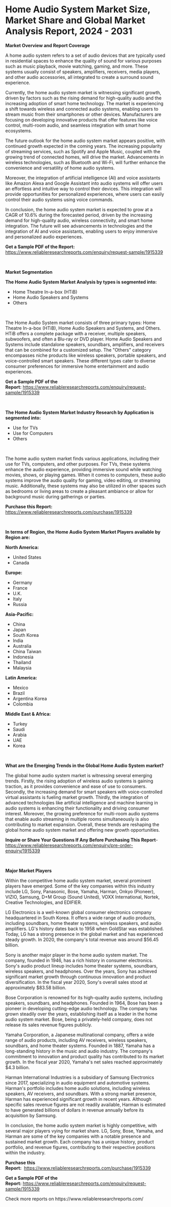 <p><h1>Home Audio System Market Size, Market Share and Global Market Analysis Report, 2024 - 2031</h1></p><p><strong>Market Overview and Report Coverage</strong></p>
<p><p>A home audio system refers to a set of audio devices that are typically used in residential spaces to enhance the quality of sound for various purposes such as music playback, movie watching, gaming, and more. These systems usually consist of speakers, amplifiers, receivers, media players, and other audio accessories, all integrated to create a surround sound experience.</p><p>Currently, the home audio system market is witnessing significant growth, driven by factors such as the rising demand for high-quality audio and the increasing adoption of smart home technology. The market is experiencing a shift towards wireless and connected audio systems, enabling users to stream music from their smartphones or other devices. Manufacturers are focusing on developing innovative products that offer features like voice control, multi-room audio, and seamless integration with smart home ecosystems.</p><p>The future outlook for the home audio system market appears positive, with continued growth expected in the coming years. The increasing popularity of streaming services, such as Spotify and Apple Music, coupled with the growing trend of connected homes, will drive the market. Advancements in wireless technologies, such as Bluetooth and Wi-Fi, will further enhance the convenience and versatility of home audio systems.</p><p>Moreover, the integration of artificial intelligence (AI) and voice assistants like Amazon Alexa and Google Assistant into audio systems will offer users an effortless and intuitive way to control their devices. This integration will provide opportunities for personalized experiences, where users can easily control their audio systems using voice commands.</p><p>In conclusion, the home audio system market is expected to grow at a CAGR of 10.6% during the forecasted period, driven by the increasing demand for high-quality audio, wireless connectivity, and smart home integration. The future will see advancements in technologies and the integration of AI and voice assistants, enabling users to enjoy immersive and personalized audio experiences.</p></p>
<p><strong>Get a Sample PDF of the Report:</strong> <a href="https://www.reliableresearchreports.com/enquiry/request-sample/1915339">https://www.reliableresearchreports.com/enquiry/request-sample/1915339</a></p>
<p>&nbsp;</p>
<p><strong>Market Segmentation</strong></p>
<p><strong>The Home Audio System Market Analysis by types is segmented into:</strong></p>
<p><ul><li>Home Theatre In-a-box (HTiB)</li><li>Home Audio Speakers and Systems</li><li>Others</li></ul></p>
<p>&nbsp;</p>
<p><p>The Home Audio System market consists of three primary types: Home Theatre In-a-box (HTiB), Home Audio Speakers and Systems, and Others. HTiB offers a complete package with a receiver, multiple speakers, subwoofers, and often a Blu-ray or DVD player. Home Audio Speakers and Systems include standalone speakers, soundbars, amplifiers, and receivers that can be combined for a customized setup. The "Others" category encompasses niche products like wireless speakers, portable speakers, and voice-controlled smart speakers. These different types cater to diverse consumer preferences for immersive home entertainment and audio experiences.</p></p>
<p><strong>Get a Sample PDF of the Report:</strong>&nbsp;<a href="https://www.reliableresearchreports.com/enquiry/request-sample/1915339">https://www.reliableresearchreports.com/enquiry/request-sample/1915339</a></p>
<p>&nbsp;</p>
<p><strong>The Home Audio System Market Industry Research by Application is segmented into:</strong></p>
<p><ul><li>Use for TVs</li><li>Use for Computers</li><li>Others</li></ul></p>
<p>&nbsp;</p>
<p><p>The home audio system market finds various applications, including their use for TVs, computers, and other purposes. For TVs, these systems enhance the audio experience, providing immersive sound while watching movies, shows, or playing games. When it comes to computers, these audio systems improve the audio quality for gaming, video editing, or streaming music. Additionally, these systems may also be utilized in other spaces such as bedrooms or living areas to create a pleasant ambiance or allow for background music during gatherings or parties.</p></p>
<p><strong>Purchase this Report:</strong>&nbsp; <a href="https://www.reliableresearchreports.com/purchase/1915339">https://www.reliableresearchreports.com/purchase/1915339</a></p>
<p>&nbsp;</p>
<p><strong>In terms of Region, the Home Audio System Market Players available by Region are:</strong></p>
<p>
    <p> <strong> North America: </strong>
        <ul>
            <li>United States</li>
            <li>Canada</li>
        </ul>
        </p> 
    <p> <strong> Europe: </strong>
        <ul>
            <li>Germany</li>
            <li>France</li>
            <li>U.K.</li>
            <li>Italy</li>
            <li>Russia</li>
        </ul>
        </p> 
    <p> <strong> Asia-Pacific: </strong>
        <ul>
            <li>China</li>
            <li>Japan</li>
            <li>South Korea</li>
            <li>India</li>
            <li>Australia</li>
            <li>China Taiwan</li>
            <li>Indonesia</li>
            <li>Thailand</li>
            <li>Malaysia</li>
        </ul>
        </p> 
    <p> <strong> Latin America: </strong>
        <ul>
            <li>Mexico</li>
            <li>Brazil</li>
            <li>Argentina Korea</li>
            <li>Colombia</li>
        </ul>
        </p> 
    <p> <strong> Middle East & Africa: </strong>
        <ul>
            <li>Turkey</li>
            <li>Saudi</li>
            <li>Arabia</li>
            <li>UAE</li>
            <li>Korea</li>
        </ul>
    </p>
    </p>
<p>&nbsp;</p>
<p><strong>What are the Emerging Trends in the Global Home Audio System market?</strong></p>
<p><p>The global home audio system market is witnessing several emerging trends. Firstly, the rising adoption of wireless audio systems is gaining traction, as it provides convenience and ease of use to consumers. Secondly, the increasing demand for smart speakers with voice-controlled virtual assistants is fueling market growth. Thirdly, the integration of advanced technologies like artificial intelligence and machine learning in audio systems is enhancing their functionality and driving consumer interest. Moreover, the growing preference for multi-room audio systems that enable audio streaming in multiple rooms simultaneously is also contributing to market expansion. Overall, these trends are reshaping the global home audio system market and offering new growth opportunities.</p></p>
<p><strong>Inquire or Share Your Questions If Any Before Purchasing This Report</strong>- <a href="https://www.reliableresearchreports.com/enquiry/pre-order-enquiry/1915339">https://www.reliableresearchreports.com/enquiry/pre-order-enquiry/1915339</a></p>
<p>&nbsp;</p>
<p><strong>Major Market Players</strong></p>
<p><p>Within the competitive home audio system market, several prominent players have emerged. Some of the key companies within this industry include LG, Sony, Panasonic, Bose, Yamaha, Harman, Onkyo (Pioneer), VIZIO, Samsung, D+M Group (Sound United), VOXX International, Nortek, Creative Technologies, and EDIFIER.</p><p>LG Electronics is a well-known global consumer electronics company headquartered in South Korea. It offers a wide range of audio products, including soundbars, home theater systems, wireless speakers, and audio amplifiers. LG's history dates back to 1958 when GoldStar was established. Today, LG has a strong presence in the global market and has experienced steady growth. In 2020, the company's total revenue was around $56.45 billion.</p><p>Sony is another major player in the home audio system market. The company, founded in 1946, has a rich history in consumer electronics. Sony's audio product lineup includes home theater systems, soundbars, wireless speakers, and headphones. Over the years, Sony has achieved significant market growth through continuous innovation and product diversification. In the fiscal year 2020, Sony's overall sales stood at approximately $83.58 billion.</p><p>Bose Corporation is renowned for its high-quality audio systems, including speakers, soundbars, and headphones. Founded in 1964, Bose has been a pioneer in developing cutting-edge audio technology. The company has grown steadily over the years, establishing itself as a leader in the home audio system market. Bose, being a privately-held company, does not release its sales revenue figures publicly.</p><p>Yamaha Corporation, a Japanese multinational company, offers a wide range of audio products, including AV receivers, wireless speakers, soundbars, and home theater systems. Founded in 1887, Yamaha has a long-standing history in the music and audio industry. The company's commitment to innovation and product quality has contributed to its market growth. In the fiscal year 2020, Yamaha's net sales reached approximately $4.3 billion.</p><p>Harman International Industries is a subsidiary of Samsung Electronics since 2017, specializing in audio equipment and automotive systems. Harman's portfolio includes home audio solutions, including wireless speakers, AV receivers, and soundbars. With a strong market presence, Harman has experienced significant growth in recent years. Although specific sales revenue figures are not readily available, Harman is estimated to have generated billions of dollars in revenue annually before its acquisition by Samsung.</p><p>In conclusion, the home audio system market is highly competitive, with several major players vying for market share. LG, Sony, Bose, Yamaha, and Harman are some of the key companies with a notable presence and sustained market growth. Each company has a unique history, product portfolio, and revenue figures, contributing to their respective positions within the industry.</p></p>
<p><strong>Purchase this Report:</strong>&nbsp;&nbsp;<a href="https://www.reliableresearchreports.com/purchase/1915339">https://www.reliableresearchreports.com/purchase/1915339</a></p>
<p></p>
<p><strong>Get a Sample PDF of the Report:</strong>&nbsp;<a href="https://www.reliableresearchreports.com/enquiry/request-sample/1915339">https://www.reliableresearchreports.com/enquiry/request-sample/1915339</a></p>
<p>Check more reports on https://www.reliableresearchreports.com/</p>